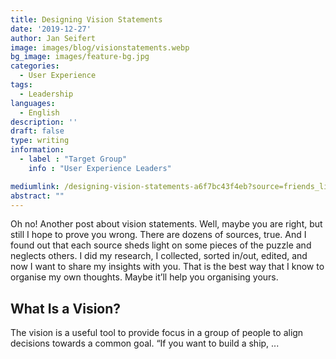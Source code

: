 ```yaml
---
title: Designing Vision Statements
date: '2019-12-27'
author: Jan Seifert
image: images/blog/visionstatements.webp
bg_image: images/feature-bg.jpg
categories:
  - User Experience
tags:
  - Leadership
languages:
  - English
description: ''
draft: false
type: writing
information:
  - label : "Target Group"
    info : "User Experience Leaders"

mediumlink: /designing-vision-statements-a6f7bc43f4eb?source=friends_link&sk=0971583a88a0fa522aac2f69431a7965
abstract: ""
---
```


Oh no! Another post about vision statements. Well, maybe you are right, but still I hope to prove you wrong. There are dozens of sources, true. And I found out that each source sheds light on some pieces of the puzzle and neglects others. I did my research, I collected, sorted in/out, edited, and now I want to share my insights with you. That is the best way that I know to organise my own thoughts. Maybe it’ll help you organising yours.

## What Is a Vision?

The vision is a useful tool to provide focus in a group of people to align decisions towards a common goal.
“If you want to build a ship, ... 
